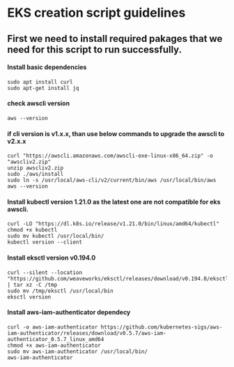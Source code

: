 # EKS creation script guidelines
## First we need to install required pakages that we need for this script to run successfully.
#### Install basic dependencies
```
sudo apt install curl
sudo apt-get install jq
```
#### check awscli version
```
aws --version
```

#### if cli version is v1.x.x, than use below commands to upgrade the awscli to v2.x.x
```
curl "https://awscli.amazonaws.com/awscli-exe-linux-x86_64.zip" -o "awscliv2.zip"
unzip awscliv2.zip
sudo ./aws/install
sudo ln -s /usr/local/aws-cli/v2/current/bin/aws /usr/local/bin/aws
aws --version
```
#### Install kubectl version 1.21.0 as the latest one are not compatible for eks awscli.
```
curl -LO "https://dl.k8s.io/release/v1.21.0/bin/linux/amd64/kubectl"
chmod +x kubectl
sudo mv kubectl /usr/local/bin/
kubectl version --client
```
#### Install eksctl version v0.194.0
```
curl --silent --location "https://github.com/weaveworks/eksctl/releases/download/v0.194.0/eksctl_Linux_amd64.tar.gz" | tar xz -C /tmp
sudo mv /tmp/eksctl /usr/local/bin
eksctl version
```
#### Install aws-iam-authenticator dependecy
```
curl -o aws-iam-authenticator https://github.com/kubernetes-sigs/aws-iam-authenticator/releases/download/v0.5.7/aws-iam-authenticator_0.5.7_linux_amd64
chmod +x aws-iam-authenticator
sudo mv aws-iam-authenticator /usr/local/bin/
aws-iam-authenticator
```


